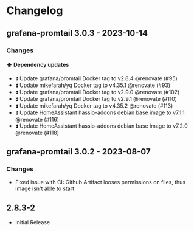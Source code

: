 # Changelog

## grafana-promtail 3.0.3 - 2023-10-14

### Changes

#### ⬆️ Dependency updates

- ⏫ Update grafana/promtail Docker tag to v2.8.4 @renovate (#95)
- ⏫ Update mikefarah/yq Docker tag to v4.35.1 @renovate (#93)
- ⏫ Update grafana/promtail Docker tag to v2.9.0 @renovate (#102)
- ⏫ Update grafana/promtail Docker tag to v2.9.1 @renovate (#110)
- ⏫ Update mikefarah/yq Docker tag to v4.35.2 @renovate (#113)
- ⏫ Update HomeAssistant hassio-addons debian base image to v7.1.1 @renovate (#116)
- ⏫ Update HomeAssistant hassio-addons debian base image to v7.2.0 @renovate (#118)

## grafana-promtail 3.0.2 - 2023-08-07

### Changes

- Fixed issue with CI: Github Artifact looses permissions on files, thus image isn't able to start

## 2.8.3-2

- Initial Release
